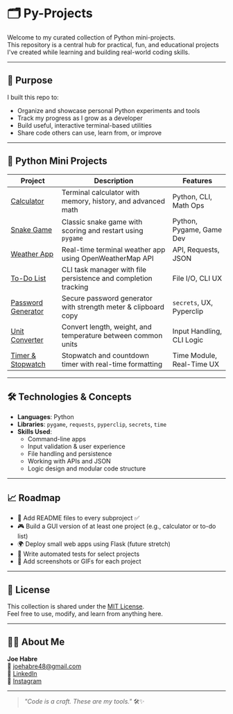 # 🗂️ Py-Projects

Welcome to my curated collection of Python mini-projects.  
This repository is a central hub for practical, fun, and educational projects I've created while learning and building real-world coding skills.

---

## 🎯 Purpose

I built this repo to:
- Organize and showcase personal Python experiments and tools
- Track my progress as I grow as a developer
- Build useful, interactive terminal-based utilities
- Share code others can use, learn from, or improve

---

## 🧩 Python Mini Projects

| Project                              | Description                                                             | Features                    |
|--------------------------------------|-------------------------------------------------------------------------|-----------------------------|
| [Calculator](./calculator)           | Terminal calculator with memory, history, and advanced math             | Python, CLI, Math Ops       |
| [Snake Game](./snake-game)           | Classic snake game with scoring and restart using `pygame`             | Python, Pygame, Game Dev    |
| [Weather App](./weather-app)         | Real-time terminal weather app using OpenWeatherMap API                | API, Requests, JSON         |
| [To-Do List](./todo-list)            | CLI task manager with file persistence and completion tracking         | File I/O, CLI UX            |
| [Password Generator](./password-generator) | Secure password generator with strength meter & clipboard copy     | `secrets`, UX, Pyperclip    |
| [Unit Converter](./unit-converter)   | Convert length, weight, and temperature between common units           | Input Handling, CLI Logic   |
| [Timer & Stopwatch](./timer-stopwatch)| Stopwatch and countdown timer with real-time formatting               | Time Module, Real-Time UX   |

---

## 🛠️ Technologies & Concepts

- **Languages**: Python
- **Libraries**: `pygame`, `requests`, `pyperclip`, `secrets`, `time`
- **Skills Used**:
  - Command-line apps
  - Input validation & user experience
  - File handling and persistence
  - Working with APIs and JSON
  - Logic design and modular code structure

---

## 📈 Roadmap

- 📘 Add README files to every subproject ✅
- 🎮 Build a GUI version of at least one project (e.g., calculator or to-do list)
- 🌍 Deploy small web apps using Flask (future stretch)
- 🧪 Write automated tests for select projects
- 📸 Add screenshots or GIFs for each project

---

## 🪪 License

This collection is shared under the [MIT License](LICENSE).  
Feel free to use, modify, and learn from anything here.

---

## 🙋‍♂️ About Me

**Joe Habre**  
📧 [joehabre48@gmail.com](mailto:joehabre48@gmail.com)  
🔗 [LinkedIn](https://www.linkedin.com/in/joe-habre-228557330)  
📸 [Instagram](https://www.instagram.com/joeehabre)

---

> _"Code is a craft. These are my tools."_ 🛠️✨
